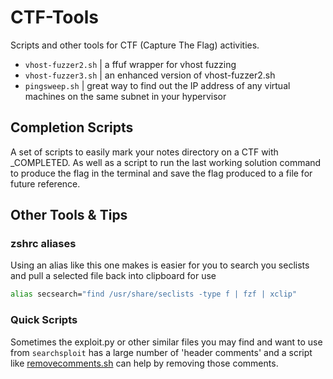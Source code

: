 # CTF-Tools
Scripts and other tools for CTF (Capture The Flag) activities.
* `vhost-fuzzer2.sh` | a ffuf wrapper for vhost fuzzing
* `vhost-fuzzer3.sh` | an enhanced version of vhost-fuzzer2.sh
* `pingsweep.sh` | great way to find out the IP address of any virtual machines on the same subnet in your hypervisor

## Completion Scripts
A set of scripts to easily mark your notes directory on a CTF with _COMPLETED.  As well as a script to run the last working solution command to produce the flag in the terminal and save the flag produced to a file for future reference.

## Other Tools & Tips

### zshrc aliases
Using an alias like this one makes is easier for you to search you seclists and pull a selected file back into clipboard for use
```bash
alias secsearch="find /usr/share/seclists -type f | fzf | xclip"
```

### Quick Scripts
Sometimes the exploit.py or other similar files you may find and want to use from `searchsploit` has a large number of 'header comments' and a script like [removecomments.sh](https://github.com/Nexxsys/CTF-Tools/blob/main/removecomments.sh) can help by removing those comments.
